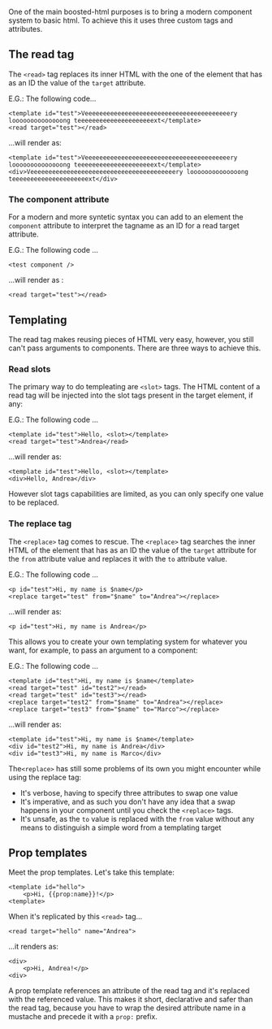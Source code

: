 One of the main boosted-html purposes is to bring a modern component system to basic html. To achieve this it uses three custom tags and attributes.

## The read tag

The `<read>` tag replaces its inner HTML with the one of the element that has as an ID the value of the `target` attribute.

E.G.: The following code...

    <template id="test">Veeeeeeeeeeeeeeeeeeeeeeeeeeeeeeeeeeeeeeeery loooooooooooooong teeeeeeeeeeeeeeeeeeeeext</template>
    <read target="test"></read>

...will render as:

    <template id="test">Veeeeeeeeeeeeeeeeeeeeeeeeeeeeeeeeeeeeeeeery loooooooooooooong teeeeeeeeeeeeeeeeeeeeext</template>
    <div>Veeeeeeeeeeeeeeeeeeeeeeeeeeeeeeeeeeeeeeeery loooooooooooooong teeeeeeeeeeeeeeeeeeeeext</div>

### The component attribute

For a modern and more syntetic syntax you can add to an element the `component` attribute to interpret the tagname as an ID for a read target attribute. 

E.G.: The following code ...

    <test component />

...will render as :

    <read target="test"></read>

## Templating

The read tag makes reusing pieces of HTML very easy, however, you still can't pass arguments to components. There are three ways to achieve this.

### Read slots

The primary way to do templeating are `<slot>` tags. The HTML content of a read tag will be injected into the slot tags present in the target element, if any:

E.G.: The following code ...

    <template id="test">Hello, <slot></template>
    <read target="test">Andrea</read>

...will render as:


    <template id="test">Hello, <slot></template>
    <div>Hello, Andrea</div>

However slot tags capabilities are limited, as you can only specify one value to be replaced.

### The replace tag

The `<replace>` tag comes to rescue.
The `<replace>` tag searches the inner HTML of the element that has as an ID the value of the `target` attribute for the `from` attribute value and replaces it with the `to` attribute value.

E.G.: The following code ...

    <p id="test">Hi, my name is $name</p>
    <replace target="test" from="$name" to="Andrea"></replace>

...will render as:

    <p id="test">Hi, my name is Andrea</p>

This allows you to create your own templating system for whatever you want, for example, to pass an argument to a component:

E.G.: The following code ...

    <template id="test">Hi, my name is $name</template>
    <read target="test" id="test2"></read>
    <read target="test" id="test3"></read>  
    <replace target="test2" from="$name" to="Andrea"></replace>
    <replace target="test3" from="$name" to="Marco"></replace>


...will render as:

    <template id="test">Hi, my name is $name</template>
    <div id="test2">Hi, my name is Andrea</div>
    <div id="test3">Hi, my name is Marco</div>  

The`<replace>` has still some problems of its own you might encounter while using the replace tag:

- It's verbose, having to specify three attributes to swap one value
- It's imperative, and as such you don't have any idea that a swap happens in your component until you check the `<replace>` tags.
- It's unsafe, as the `to` value is replaced with the `from` value without any means to distinguish a simple word from a templating target

## Prop templates

Meet the prop templates. Let's take this template:

    <template id="hello">
        <p>Hi, {{prop:name}}!</p>
    <template>

When it's replicated by this `<read>` tag...

    <read target="hello" name="Andrea">

...it renders as:

    <div>
        <p>Hi, Andrea!</p>
    <div>

A prop template references an attribute of the read tag and it's replaced with the referenced value. This makes it short, declarative and safer than the read tag, because you have to wrap the desired attribute name in a mustache and precede it with a `prop:` prefix.